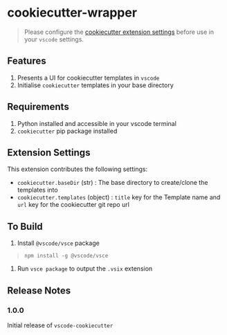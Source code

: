 # cookiecutter-wrapper

> Please configure the [cookiecutter extension settings](#extension-settings) before use in your `vscode` settings.

## Features

1. Presents a UI for cookiecutter templates in `vscode`
2. Initialise `cookiecutter` templates in your base directory

## Requirements

1. Python installed and accessible in your vscode terminal
1. `cookiecutter` pip package installed

## Extension Settings

This extension contributes the following settings:

* `cookiecutter.baseDir` (str) : The base directory to create/clone the templates into
* `cookiecutter.templates` (object) : `title` key for the Template name and `url` key for the cookiecutter git repo url

## To Build

1. Install `@vscode/vsce` package
> `npm install -g @vscode/vsce`
1. Run `vsce package` to output the `.vsix` extension

## Release Notes
### 1.0.0

Initial release of `vscode-cookiecutter`